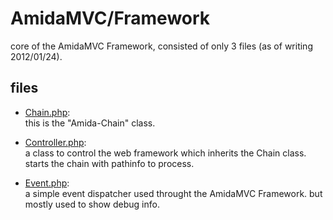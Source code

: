 AmidaMVC/Framework
==================

core of the AmidaMVC Framework, consisted of only 3 files (as of writing 2012/01/24). 

files
-----

*   [Chain.php](Chain.php):  
    this is the "Amida-Chain" class. 

*   [Controller.php](Controller.php):  
    a class to control the web framework which inherits the Chain class.
    starts the chain with pathinfo to process. 

*   [Event.php](Event.php):  
    a simple event dispatcher used throught the AmidaMVC Framework. 
    but mostly used to show debug info. 


  

